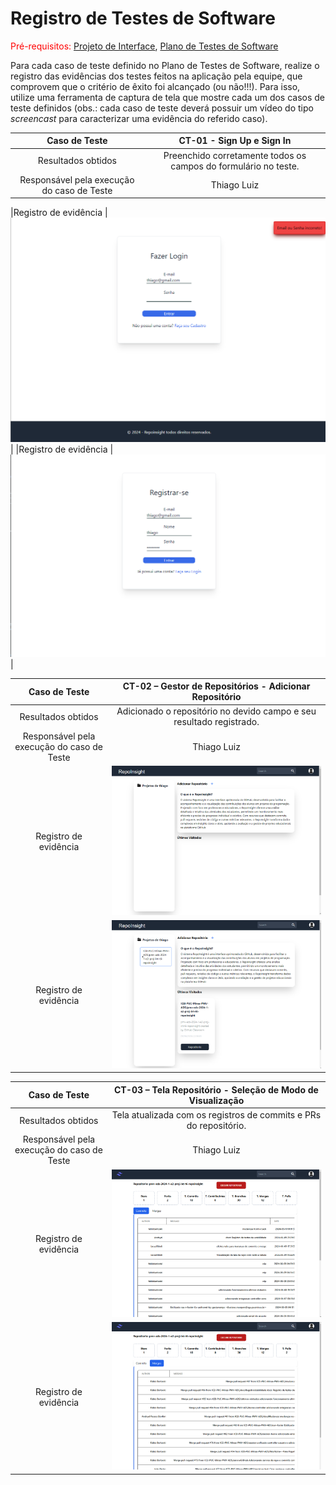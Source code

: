 # Registro de Testes de Software

<span style="color:red">Pré-requisitos: <a href="3-Projeto de Interface.md"> Projeto de Interface</a></span>, <a href="8-Plano de Testes de Software.md"> Plano de Testes de Software</a>

Para cada caso de teste definido no Plano de Testes de Software, realize o registro das evidências dos testes feitos na aplicação pela equipe, que comprovem que o critério de êxito foi alcançado (ou não!!!). Para isso, utilize uma ferramenta de captura de tela que mostre cada um dos casos de teste definidos (obs.: cada caso de teste deverá possuir um vídeo do tipo _screencast_ para caracterizar uma evidência do referido caso).

| **Caso de Teste** 	| **CT-01 - Sign Up e Sign In** 	|
|:---:	|:---:	|
| Resultados obtidos | Preenchido corretamente todos os campos do formulário no teste. |
| Responsável pela execução do caso de Teste | Thiago Luiz |

|Registro de evidência | ![Alt text](img/Tela%20login%20sem%20cadastro.png) |
|Registro de evidência | ![Alt text](img/Tela%20de%20registro%20de%20login.png) |

| **Caso de Teste** 	| **CT-02 – Gestor de Repositórios - Adicionar Repositório** 	|
|:---:	|:---:	|
| Resultados obtidos | Adicionado o repositório no devido campo e seu resultado registrado. |
| Responsável pela execução do caso de Teste | Thiago Luiz |
|Registro de evidência | ![Alt text](img/Tela%20de%20login%20registrado.png) |
|Registro de evidência | ![Alt text](img/Tela%20de%20repositorio%20adicionado.png) |

| **Caso de Teste** 	| **CT-03 – Tela Repositório - Seleção de Modo de Visualização** 	|
|:---:	|:---:	|
| Resultados obtidos | Tela atualizada com os registros de commits e PRs do repositório. |
| Responsável pela execução do caso de Teste | Thiago Luiz |
|Registro de evidência | ![Alt text](img/Tela%20de%20commits.png) |
|Registro de evidência | ![Alt text](img/Tela%20de%20PRs.png) |
